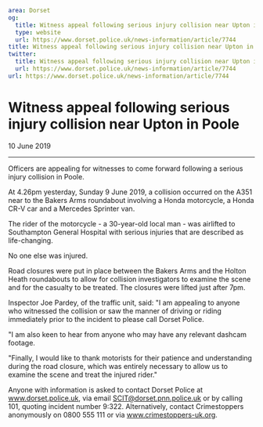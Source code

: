 ```yaml
area: Dorset
og:
  title: Witness appeal following serious injury collision near Upton in Poole
  type: website
  url: https://www.dorset.police.uk/news-information/article/7744
title: Witness appeal following serious injury collision near Upton in Poole |
twitter:
  title: Witness appeal following serious injury collision near Upton in Poole
  url: https://www.dorset.police.uk/news-information/article/7744
url: https://www.dorset.police.uk/news-information/article/7744
```

# Witness appeal following serious injury collision near Upton in Poole

10 June 2019

* * *

Officers are appealing for witnesses to come forward following a serious injury collision in Poole.

At 4.26pm yesterday, Sunday 9 June 2019, a collision occurred on the A351 near to the Bakers Arms roundabout involving a Honda motorcycle, a Honda CR-V car and a Mercedes Sprinter van.

The rider of the motorcycle - a 30-year-old local man - was airlifted to Southampton General Hospital with serious injuries that are described as life-changing.

No one else was injured.

Road closures were put in place between the Bakers Arms and the Holton Heath roundabouts to allow for collision investigators to examine the scene and for the casualty to be treated. The closures were lifted just after 7pm.

Inspector Joe Pardey, of the traffic unit, said: "I am appealing to anyone who witnessed the collision or saw the manner of driving or riding immediately prior to the incident to please call Dorset Police.

"I am also keen to hear from anyone who may have any relevant dashcam footage.

"Finally, I would like to thank motorists for their patience and understanding during the road closure, which was entirely necessary to allow us to examine the scene and treat the injured rider."

Anyone with information is asked to contact Dorset Police at www.dorset.police.uk, via email SCIT@dorset.pnn.police.uk or by calling 101, quoting incident number 9:322. Alternatively, contact Crimestoppers anonymously on 0800 555 111 or via www.crimestoppers-uk.org.
